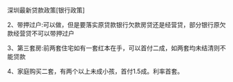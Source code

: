 深圳最新贷款政策[银行政策]

2、带押过户:可以做，但是要落实原贷款银行欠款房贷还是经营贷，部分银行原欠款经营贷不可以带押过户

3、第三套房:前两套住宅如有一套红本在手，可以首付二成，如两套均未结清则不能贷款

4、家庭购买二套，有两个以上未成小孩，首付1.5成。利率首套。